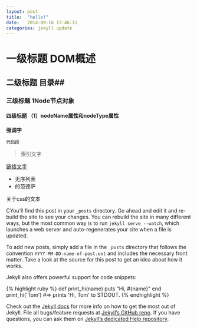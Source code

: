 ```yaml
---
layout: post
title:  "hello!"
date:   2014-09-16 17:46:13
categories: jekyll update
---
```


# 一级标题 DOM概述 #

## 二级标题 目录##

### 三级标题 1Node节点对象 ###

#### 四级标题 （1）nodeName属性和nodeType属性 ####


**强调字**

    代码段

> 索引文字

[链接文字](http://baidu.com "链接啊")

- 无序列表
- 的范德萨

关于css的文本


CYou’ll find this post in your `_posts` directory. Go ahead and edit it and re-build the site to see your changes. You can rebuild the site in many different ways, but the most common way is to run `jekyll serve --watch`, which launches a web server and auto-regenerates your site when a file is updated.

To add new posts, simply add a file in the `_posts` directory that follows the convention `YYYY-MM-DD-name-of-post.ext` and includes the necessary front matter. Take a look at the source for this post to get an idea about how it works.

Jekyll also offers powerful support for code snippets:

{% highlight ruby %}
def print_hi(name)
  puts "Hi, #{name}"
end
print_hi('Tom')
#=> prints 'Hi, Tom' to STDOUT.
{% endhighlight %}

Check out the [Jekyll docs][jekyll] for more info on how to get the most out of Jekyll. File all bugs/feature requests at [Jekyll’s GitHub repo][jekyll-gh]. If you have questions, you can ask them on [Jekyll’s dedicated Help repository][jekyll-help].

[jekyll]:      http://jekyllrb.com
[jekyll-gh]:   https://github.com/jekyll/jekyll
[jekyll-help]: https://github.com/jekyll/jekyll-help